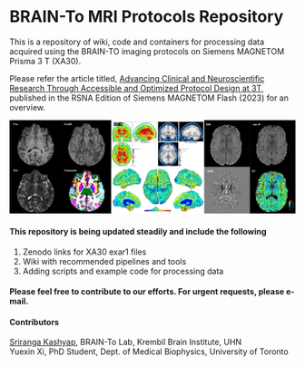 # BRAIN-To MRI Protocols Repository
This is a repository of wiki, code and containers for processing data acquired using the BRAIN-TO imaging protocols on Siemens MAGNETOM Prisma 3 T (XA30).

Please refer the article titled, [Advancing Clinical and Neuroscientific Research Through Accessible and Optimized Protocol Design at 3T](https://marketing.webassets.siemens-healthineers.com/ed15b22a01ec5497/ef408bcafa80/siemens-healthineers-magnetom-world-Kashyap_Uludag_BRAIN-TO_protocols.pdf), published in the RSNA Edition of Siemens MAGNETOM Flash (2023) for an overview.

![](misc/fig/MAGNETOM_Flash_Figure_2.png)


#### This repository is being updated steadily and include the following 
1. Zenodo links for XA30 exar1 files
2. Wiki with recommended pipelines and tools
4. Adding scripts and example code for processing data

#### Please feel free to contribute to our efforts. For urgent requests, please e-mail.

#### Contributors
[Sriranga Kashyap](mailto:sriranga.kashyap@uhn.ca), BRAIN-To Lab, Krembil Brain Institute, UHN<br />
Yuexin Xi, PhD Student, Dept. of Medical Biophysics, University of Toronto
